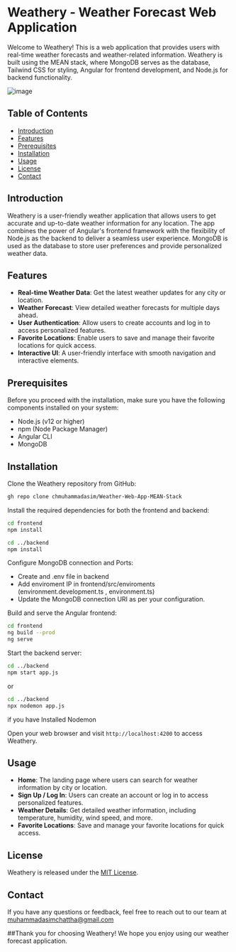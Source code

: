 # Weathery - Weather Forecast Web Application

Welcome to Weathery! This is a web application that provides users with real-time weather forecasts and weather-related information. Weathery is built using the MEAN stack, where MongoDB serves as the database, Tailwind CSS for styling, Angular for frontend development, and Node.js for backend functionality.

![image](https://github.com/chmuhammadasim/Weather-Web-App-MEAN-Stack/assets/89093185/056a1918-7804-44df-ae47-8ba68085bec0)

## Table of Contents

- [Introduction](#introduction)
- [Features](#features)
- [Prerequisites](#prerequisites)
- [Installation](#installation)
- [Usage](#usage)
- [License](#license)
- [Contact](#contact)

## Introduction

Weathery is a user-friendly weather application that allows users to get accurate and up-to-date weather information for any location. The app combines the power of Angular's frontend framework with the flexibility of Node.js as the backend to deliver a seamless user experience. MongoDB is used as the database to store user preferences and provide personalized weather data.

## Features

- **Real-time Weather Data**: Get the latest weather updates for any city or location.
- **Weather Forecast**: View detailed weather forecasts for multiple days ahead.
- **User Authentication**: Allow users to create accounts and log in to access personalized features.
- **Favorite Locations**: Enable users to save and manage their favorite locations for quick access.
- **Interactive UI**: A user-friendly interface with smooth navigation and interactive elements.

## Prerequisites

Before you proceed with the installation, make sure you have the following components installed on your system:

- Node.js (v12 or higher)
- npm (Node Package Manager)
- Angular CLI
- MongoDB

## Installation

  Clone the Weathery repository from GitHub:

```bash
gh repo clone chmuhammadasim/Weather-Web-App-MEAN-Stack
```

  Install the required dependencies for both the frontend and backend:

```bash
cd frontend
npm install

cd ../backend
npm install
```

  Configure MongoDB connection and Ports:

   - Create and .env file in backend
   - Add enviroment IP in frontend/src/enviroments (environment.development.ts , environment.ts)
   - Update the MongoDB connection URI as per your configuration.

  Build and serve the Angular frontend:

```bash
cd frontend
ng build --prod
ng serve
```

  Start the backend server:

```bash
cd ../backend
npm start app.js
```
  or 
```bash
cd ../backend
npx nodemon app.js
```
  if you have Installed Nodemon

  Open your web browser and visit `http://localhost:4200` to access Weathery.

## Usage

- **Home**: The landing page where users can search for weather information by city or location.
- **Sign Up / Log In**: Users can create an account or log in to access personalized features.
- **Weather Details**: Get detailed weather information, including temperature, humidity, wind speed, and more.
- **Favorite Locations**: Save and manage your favorite locations for quick access.



## License

Weathery is released under the [MIT License](LICENSE).

## Contact

If you have any questions or feedback, feel free to reach out to our team at [muhammadasimchattha@gmail.com](mailto:muhammadasimchattha@gmail.com)

##Thank you for choosing Weathery! We hope you enjoy using our weather forecast application.
